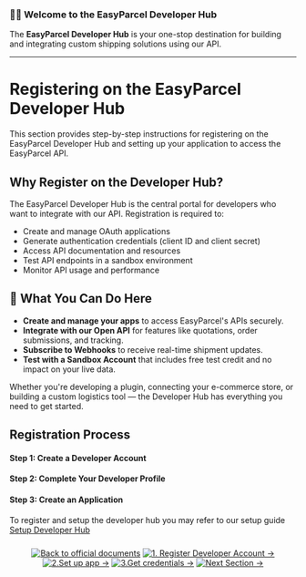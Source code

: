 ### 👨‍💻 Welcome to the EasyParcel Developer Hub

The **EasyParcel Developer Hub** is your one-stop destination for building and integrating custom shipping solutions using our API.

---

# Registering on the EasyParcel Developer Hub

This section provides step-by-step instructions for registering on the EasyParcel Developer Hub and setting up your application to access the EasyParcel API.

## Why Register on the Developer Hub?

The EasyParcel Developer Hub is the central portal for developers who want to integrate with our API. Registration is required to:

- Create and manage OAuth applications
- Generate authentication credentials (client ID and client secret)
- Access API documentation and resources
- Test API endpoints in a sandbox environment
- Monitor API usage and performance


## 🚀 What You Can Do Here

* **Create and manage your apps** to access EasyParcel's APIs securely.
* **Integrate with our Open API** for features like quotations, order submissions, and tracking.
* **Subscribe to Webhooks** to receive real-time shipment updates.
* **Test with a Sandbox Account** that includes free test credit and no impact on your live data.

Whether you're developing a plugin, connecting your e-commerce store, or building a custom logistics tool — the Developer Hub has everything you need to get started.

## Registration Process

#### Step 1: Create a Developer Account
#### Step 2: Complete Your Developer Profile
#### Step 3: Create an Application

To register and setup the developer hub you may refer to our setup guide [Setup Developer Hub](1.register%20developer%20account.md)
<div align="center" style="margin: 1.5rem 0;">

[![Back to official documents](https://img.shields.io/badge/Back_to_official_documents-007ACC?style=for-the-badge&scale=1.3)](../README.md)
[![1. Register Developer Account →](https://img.shields.io/badge/1._Register_Developer_Account_→-00CC88?style=for-the-badge&scale=1.3)](../1.Developer%20Hub/1.register%20developer%20account.md)
[![2.Set up app →](https://img.shields.io/badge/2.set_up_app_%E2%86%92-00CC88?style=for-the-badge&scale=1.3)](../1.Developer%20Hub/2.set%20up%20app.md)
[![3.Get credentials →](https://img.shields.io/badge/3.get_credentials_%E2%86%92-00CC88?style=for-the-badge&scale=1.3)](../1.Developer%20Hub/3.get%20credentials.md)
[![Next Section →](https://img.shields.io/badge/Next_Section_%E2%86%92-00CC88?style=for-the-badge&scale=1.3)](/2.Create%20Sandbox)

</div>
